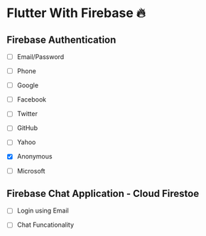 # Flutter With Firebase 🔥


##  Firebase Authentication

- [ ] Email/Password
- [ ] Phone
- [ ] Google
- [ ] Facebook
- [ ] Twitter
- [ ] GitHub
- [ ] Yahoo
- [x] Anonymous
- [ ] Microsoft




##  Firebase Chat Application - Cloud Firestoe

- [ ] Login using Email
- [ ] Chat Funcationality




<!---

##      Firebase Database - Realtime Database

- [ ] Name Field
- [x] Name Field



##      Firebase Database - Cloud Firestore

- [ ] Name Field
- [x] Name Field


##      Firebase - Storage

- [ ] Name Field
- [x] Name Field


##      Firebase ML Kit

- [ ] Name Field
- [x] Name Field


--->


